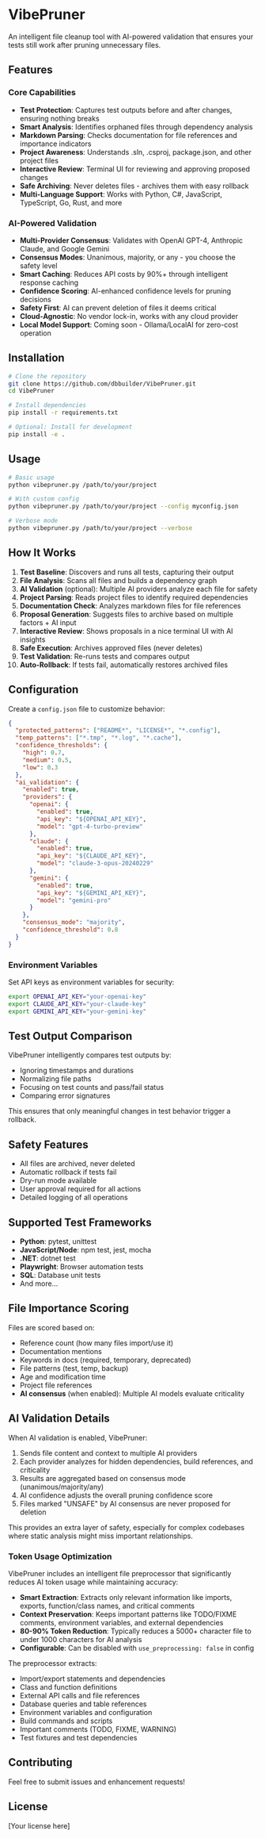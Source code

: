 # VibePruner

An intelligent file cleanup tool with AI-powered validation that ensures your tests still work after pruning unnecessary files.

## Features

### Core Capabilities
- **Test Protection**: Captures test outputs before and after changes, ensuring nothing breaks
- **Smart Analysis**: Identifies orphaned files through dependency analysis
- **Markdown Parsing**: Checks documentation for file references and importance indicators
- **Project Awareness**: Understands .sln, .csproj, package.json, and other project files
- **Interactive Review**: Terminal UI for reviewing and approving proposed changes
- **Safe Archiving**: Never deletes files - archives them with easy rollback
- **Multi-Language Support**: Works with Python, C#, JavaScript, TypeScript, Go, Rust, and more

### AI-Powered Validation
- **Multi-Provider Consensus**: Validates with OpenAI GPT-4, Anthropic Claude, and Google Gemini
- **Consensus Modes**: Unanimous, majority, or any - you choose the safety level
- **Smart Caching**: Reduces API costs by 90%+ through intelligent response caching
- **Confidence Scoring**: AI-enhanced confidence levels for pruning decisions
- **Safety First**: AI can prevent deletion of files it deems critical
- **Cloud-Agnostic**: No vendor lock-in, works with any cloud provider
- **Local Model Support**: Coming soon - Ollama/LocalAI for zero-cost operation

## Installation

```bash
# Clone the repository
git clone https://github.com/dbbuilder/VibePruner.git
cd VibePruner

# Install dependencies
pip install -r requirements.txt

# Optional: Install for development
pip install -e .
```

## Usage

```bash
# Basic usage
python vibepruner.py /path/to/your/project

# With custom config
python vibepruner.py /path/to/your/project --config myconfig.json

# Verbose mode
python vibepruner.py /path/to/your/project --verbose
```

## How It Works

1. **Test Baseline**: Discovers and runs all tests, capturing their output
2. **File Analysis**: Scans all files and builds a dependency graph
3. **AI Validation** (optional): Multiple AI providers analyze each file for safety
4. **Project Parsing**: Reads project files to identify required dependencies
5. **Documentation Check**: Analyzes markdown files for file references
6. **Proposal Generation**: Suggests files to archive based on multiple factors + AI input
7. **Interactive Review**: Shows proposals in a nice terminal UI with AI insights
8. **Safe Execution**: Archives approved files (never deletes)
9. **Test Validation**: Re-runs tests and compares output
10. **Auto-Rollback**: If tests fail, automatically restores archived files

## Configuration

Create a `config.json` file to customize behavior:

```json
{
  "protected_patterns": ["README*", "LICENSE*", "*.config"],
  "temp_patterns": ["*.tmp", "*.log", "*.cache"],
  "confidence_thresholds": {
    "high": 0.7,
    "medium": 0.5,
    "low": 0.3
  },
  "ai_validation": {
    "enabled": true,
    "providers": {
      "openai": {
        "enabled": true,
        "api_key": "${OPENAI_API_KEY}",
        "model": "gpt-4-turbo-preview"
      },
      "claude": {
        "enabled": true,
        "api_key": "${CLAUDE_API_KEY}",
        "model": "claude-3-opus-20240229"
      },
      "gemini": {
        "enabled": true,
        "api_key": "${GEMINI_API_KEY}",
        "model": "gemini-pro"
      }
    },
    "consensus_mode": "majority",
    "confidence_threshold": 0.8
  }
}
```

### Environment Variables

Set API keys as environment variables for security:

```bash
export OPENAI_API_KEY="your-openai-key"
export CLAUDE_API_KEY="your-claude-key"
export GEMINI_API_KEY="your-gemini-key"
```

## Test Output Comparison

VibePruner intelligently compares test outputs by:
- Ignoring timestamps and durations
- Normalizing file paths
- Focusing on test counts and pass/fail status
- Comparing error signatures

This ensures that only meaningful changes in test behavior trigger a rollback.

## Safety Features

- All files are archived, never deleted
- Automatic rollback if tests fail
- Dry-run mode available
- User approval required for all actions
- Detailed logging of all operations

## Supported Test Frameworks

- **Python**: pytest, unittest
- **JavaScript/Node**: npm test, jest, mocha
- **.NET**: dotnet test
- **Playwright**: Browser automation tests
- **SQL**: Database unit tests
- And more...

## File Importance Scoring

Files are scored based on:
- Reference count (how many files import/use it)
- Documentation mentions
- Keywords in docs (required, temporary, deprecated)
- File patterns (test, temp, backup)
- Age and modification time
- Project file references
- **AI consensus** (when enabled): Multiple AI models evaluate criticality

## AI Validation Details

When AI validation is enabled, VibePruner:
1. Sends file content and context to multiple AI providers
2. Each provider analyzes for hidden dependencies, build references, and criticality
3. Results are aggregated based on consensus mode (unanimous/majority/any)
4. AI confidence adjusts the overall pruning confidence score
5. Files marked "UNSAFE" by AI consensus are never proposed for deletion

This provides an extra layer of safety, especially for complex codebases where static analysis might miss important relationships.

### Token Usage Optimization

VibePruner includes an intelligent file preprocessor that significantly reduces AI token usage while maintaining accuracy:

- **Smart Extraction**: Extracts only relevant information like imports, exports, function/class names, and critical comments
- **Context Preservation**: Keeps important patterns like TODO/FIXME comments, environment variables, and external dependencies
- **80-90% Token Reduction**: Typically reduces a 5000+ character file to under 1000 characters for AI analysis
- **Configurable**: Can be disabled with `use_preprocessing: false` in config

The preprocessor extracts:
- Import/export statements and dependencies
- Class and function definitions
- External API calls and file references
- Database queries and table references
- Environment variables and configuration
- Build commands and scripts
- Important comments (TODO, FIXME, WARNING)
- Test fixtures and test dependencies

## Contributing

Feel free to submit issues and enhancement requests!

## License

[Your license here]
